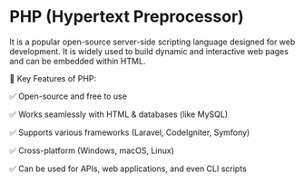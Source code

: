 # PHP (Hypertext Preprocessor) 

It is a popular open-source server-side scripting language designed for web development. It is widely used to build dynamic and interactive web pages and can be embedded within HTML.

🔹 Key Features of PHP:

✅ Open-source and free to use

✅ Works seamlessly with HTML & databases (like MySQL)

✅ Supports various frameworks (Laravel, CodeIgniter, Symfony)

✅ Cross-platform (Windows, macOS, Linux)

✅ Can be used for APIs, web applications, and even CLI scripts
